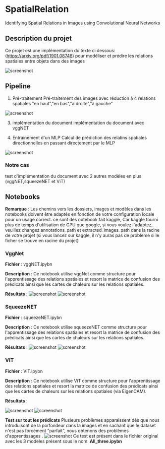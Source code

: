 # SpatialRelation
Identifying Spatial Relations in Images using Convolutional Neural Networks
## Description du projet 
Ce projet est une implémentation du texte ci dessous: (https://arxiv.org/pdf/1901.08746) pour modéliser et prédire les relations spatiales entre objets dans des images

![screenshot](images_git/paper.JPG)

## Pipeline
1. Pré-traitement
Pré-traitement des images avec réduction à 4 relations spatiales "en haut","en bas","à droite","à gauche"

![screenshot](images_git/bbox.JPG)

3. implémentation du document
implémentation du document avec vggNET 

4. Entrainement d'un MLP
Calcul de prédiction des relatins spatiales directionnelles en passant directement par le MLP


![screenshot](images_git/pipeline.png)
### Notre cas
test d'implémentation du document avec 2 autres modèles en plus (vggNET,squeezeNET et ViT)

## Notebooks
**Remarque** : Les chemins vers les dossiers, images et modèles dans les notebooks doivent être adaptés en fonction de votre configuration locale pour un usage correct. ce sont des notebook fait kaggle, Car kaggle fourni plus de temps d'utilisation de GPU que google, si vous voulez l'adaptez, veuillez changez annotations_path et extracted_images_path dans la racine de votre projet (si vous lancez sur kaggle, il n'y auras pas de problème si le ficher se trouve en racine du projet)


### VggNet

**Fichier** : vggNET.ipybn

**Description** : Ce notebook utilise vggNet comme structure pour l'apprentissage des relations spatiales et resort la matrice de confusion des prédicats ainsi que les cartes de chaleurs sur les relations spatiales.

**Résultats** :
![screenshot](images_git/vgg.PNG)
![screenshot](images_git/vggM.PNG)

### SqueezeNET

**Fichier** : squeezeNET.ipybn

**Description** : Ce notebook utilise squeezeNET comme structure pour l'apprentissage des relations spatiales et resort la matrice de confusion des prédicats ainsi que les cartes de chaleurs sur les relations spatiales.

**Résultats** : 
![screenshot](images_git/squeeze.PNG)
![screenshot](images_git/squeezeM.PNG)

### ViT

**Fichier** : ViT.ipybn

**Description** : Ce notebook utilise ViT comme structure pour l'apprentissage des relations spatiales et resort la matrice de confusion des prédicats ainsi que les cartes de chaleurs sur les relations spatiales (via EigenCAM).

**Résultats** :

![screenshot](images_git/ViT.PNG)
![screenshot](images_git/ViTM.PNG)

**Test sur tout les prédicats**
Plusieurs problèmes apparaissent dès que nous introduisont de la porfondeur dans la images et en sachant que le dataset n'est pas forcément "parfait", nous obtenons des problèmes d'apprentissages .
![screenshot](images_git/9predicates.PNG)
Ce test est présent dans le fichier original avec les 3 modeles présent sous le nom: **All_three.ipybn**

